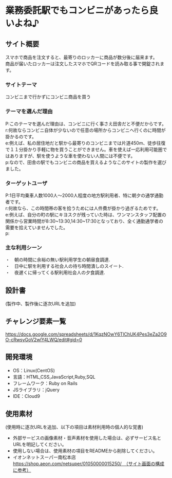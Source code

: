 # 業務委託駅でもコンビニがあったら良いよね♪

## サイト概要
スマホで商品を注文すると、最寄りのロッカーに商品が数分後に届来ます。  
商品が届いたロッカーは注文したスマホでQRコードを読み取る事で開錠されます。  

### サイトテーマ
コンビニまで行かずにコンビニ商品を買う

### テーマを選んだ理由
P:このテーマを選んだ理由は、コンビニに行く事さえ田舎だと不便だからです。  
r:何故ならコンビニ自体が少ないので任意の場所からコンビニへ行くのに時間が掛かるのです。  
e:例えば、私の居住地だと駅から最寄りのコンビニまでは片道450m、徒歩往復で１１分掛かり手軽に物を買うことができません。車を使えば一応利用可能圏ではありますが、駅を使うような車を使わない人間には不便です。  
p:なので、田舎の駅でもコンビニの商品を買えるようなこのサイトの製作を選びました。  

### ターゲットユーザ
P:1日平均乗車人数1000人〜2000人程度の地方駅利用者、特に朝夕の通学通勤者です。  
r:何故なら、この時間帯の客を拾うためには人件費が掛かり過ぎるためです。  
e:例えば、自分の町の駅にキヨスクが残っていた時は、ワンマンスタッフ配置の関係から営業時間が8:30~13:30,14:30~17:30となっており、全く通勤通学者の需要を拾えていませんでした。  
p:  

### 主な利用シーン
・　朝の時間に余裕の無い駅利用学生の朝昼食調達.  
・　日中に駅を利用する社会人の待ち時間潰しのスイート.  
・　夜遅くに帰ってくる駅利用社会人の夕食調達.  

## 設計書
(製作中、製作後に逐次URLを追加)

## チャレンジ要素一覧
<https://docs.google.com/spreadsheets/d/1KqzNOwY6TlChUK4Pes3eZa2O9O-cRwsyGoV2wlY4LWQ/edit#gid=0>

## 開発環境
- OS：Linux(CentOS)
- 言語：HTML,CSS,JavaScript,Ruby,SQL
- フレームワーク：Ruby on Rails
- JSライブラリ：jQuery
- IDE：Cloud9

## 使用素材
(使用時に逐次URLを追加、以下の項目は素材利用時の個人的な覚書)
- 外部サービスの画像素材・音声素材を使用した場合は、必ずサービス名とURLを明記してください。
- 使用しない場合は、使用素材の項目をREADMEから削除してください。
- イオンネットスーパー南松本店 https://shop.aeon.com/netsuper/01050000015250/　（サイト画面の構成に参考）
